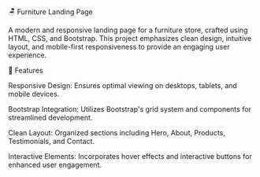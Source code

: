 🪑 Furniture Landing Page

A modern and responsive landing page for a furniture store, crafted using HTML, CSS, and Bootstrap. This project emphasizes clean design, intuitive layout, and mobile-first responsiveness to provide an engaging user experience.


🚀 Features

Responsive Design: Ensures optimal viewing on desktops, tablets, and mobile devices.

Bootstrap Integration: Utilizes Bootstrap's grid system and components for streamlined development.

Clean Layout: Organized sections including Hero, About, Products, Testimonials, and Contact.

Interactive Elements: Incorporates hover effects and interactive buttons for enhanced user engagement.


